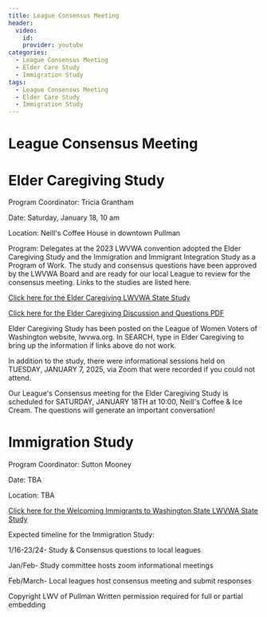 ```yaml
---
title: League Consensus Meeting
header:
  video:
    id: 
    provider: youtube
categories:
  - League Consensus Meeting
  - Elder Care Study
  - Immigration Study
tags:
  - League Consensus Meeting
  - Elder Care Study
  - Immigration Study
---
```


# League Consensus Meeting

# Elder Caregiving Study 

Program Coordinator: Tricia Grantham

Date:  Saturday, January 18, 10 am

Location:  Neill's Coffee House in downtown Pullman

Program:  Delegates at the 2023 LWVWA convention adopted the Elder Caregiving Study and the Immigration and Immigrant Integration Study as a Program of Work. The study and consensus questions have been approved by the LWVWA Board and are ready for our local League to review for the consensus meeting.  Links to the studies are listed here.

[Click here for the Elder Caregiving LWVWA State Study](https://lwvwa.org/resources/Documents/Studies/Elder%20Caregiving/Elder%20Caregiving%20Study.pdf)

[Click here for the Elder Caregiving Discussion and Questions PDF](https://lwvpullman.org/assets/PDFs/2025-01-Elder_Caregiving_Study_Questions.pdf)

Elder Caregiving Study has been posted on the League of Women Voters of Washington website, lwvwa.org. In SEARCH, type in Elder Caregiving to bring up the information if links above do not work.

In addition to the study, there were informational sessions held on TUESDAY, JANUARY 7, 2025, via Zoom that were recorded if you could not attend.

Our League's Consensus meeting for the Elder Caregiving Study is scheduled for SATURDAY, JANUARY 18TH at 10:00, Neill's Coffee & Ice Cream. The questions will generate an important conversation!

# Immigration Study

Program Coordinator: Sutton Mooney

Date:  TBA

Location:  TBA

[Click here for the Welcoming Immigrants to Washington State LWVWA State Study](https://click.everyaction.com/k/99538942/520206552/-889064092?nvep=ew0KICAiVGVuYW50VXJpIjogIm5ncHZhbjovL3Zhbi9FQS9FQTAxNi8xLzk4MDgwIiwNCiAgIkRpc3RyaWJ1dGlvblVuaXF1ZUlkIjogIjNmNDcwYmE2LWU4YzYtZWYxMS04OGNlLTAwMjI0ODJhOTNhZiIsDQogICJFbWFpbEFkZHJlc3MiOiAiam9zd2lnam9uZXNAZ21haWwuY29tIg0KfQ%3D%3D&hmac=HELSbhKvD3Glj_0gT17Nvjc2XWEUo3bn_hNAMPgsBrs=&emci=f133eebe-bac6-ef11-88ce-0022482a93af&emdi=3f470ba6-e8c6-ef11-88ce-0022482a93af&ceid=11176177)

Expected timeline for the Immigration Study:

1/16-23/24- Study & Consensus questions to local leagues

Jan/Feb- Study committee hosts zoom informational meetings

Feb/March- Local leagues host consensus meeting and submit responses



Copyright LWV of Pullman
Written permission required for full or partial embedding

<!---change the title to whatever you want the post to be titled
change the ID out to the end of the youtube link https://youtu.be/r61ARK4Qv9c -->
